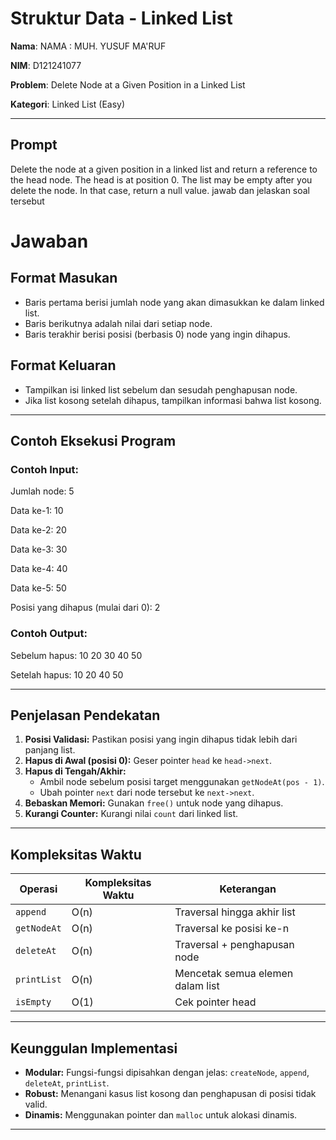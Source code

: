 #  Struktur Data - Linked List

**Nama**: NAMA : MUH. YUSUF MA'RUF

**NIM**: D121241077 

**Problem**: Delete Node at a Given Position in a Linked List 

**Kategori**: Linked List (Easy)

---

##  Prompt

Delete the node at a given position in a linked list and return a reference to the head node. The head is at position 0. The list may be empty after you delete the node. In that case, return a null value. jawab dan jelaskan soal tersebut

# Jawaban

##  Format Masukan

- Baris pertama berisi jumlah node yang akan dimasukkan ke dalam linked list.
- Baris berikutnya adalah nilai dari setiap node.
- Baris terakhir berisi posisi (berbasis 0) node yang ingin dihapus.

##  Format Keluaran

- Tampilkan isi linked list sebelum dan sesudah penghapusan node.
- Jika list kosong setelah dihapus, tampilkan informasi bahwa list kosong.

---

##  Contoh Eksekusi Program

### **Contoh Input:**

Jumlah node: 5

Data ke-1: 10

Data ke-2: 20

Data ke-3: 30

Data ke-4: 40

Data ke-5: 50

Posisi yang dihapus (mulai dari 0): 2

### **Contoh Output:**
Sebelum hapus:
10 20 30 40 50

Setelah hapus:
10 20 40 50

---

##  Penjelasan Pendekatan

1. **Posisi Validasi:** Pastikan posisi yang ingin dihapus tidak lebih dari panjang list.
2. **Hapus di Awal (posisi 0):** Geser pointer `head` ke `head->next`.
3. **Hapus di Tengah/Akhir:**
   - Ambil node sebelum posisi target menggunakan `getNodeAt(pos - 1)`.
   - Ubah pointer `next` dari node tersebut ke `next->next`.
4. **Bebaskan Memori:** Gunakan `free()` untuk node yang dihapus.
5. **Kurangi Counter:** Kurangi nilai `count` dari linked list.

---

##  Kompleksitas Waktu

| Operasi        | Kompleksitas Waktu | Keterangan                           |
|----------------|---------------------|--------------------------------------|
| `append`       | O(n)                | Traversal hingga akhir list          |
| `getNodeAt`    | O(n)                | Traversal ke posisi ke-n             |
| `deleteAt`     | O(n)                | Traversal + penghapusan node         |
| `printList`    | O(n)                | Mencetak semua elemen dalam list     |
| `isEmpty`      | O(1)                | Cek pointer head                     |

---

##  Keunggulan Implementasi

- **Modular:** Fungsi-fungsi dipisahkan dengan jelas: `createNode`, `append`, `deleteAt`, `printList`.
- **Robust:** Menangani kasus list kosong dan penghapusan di posisi tidak valid.
- **Dinamis:** Menggunakan pointer dan `malloc` untuk alokasi dinamis.

---
